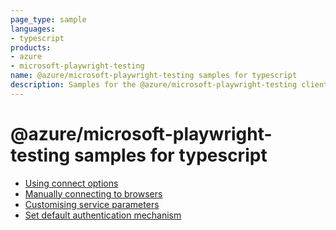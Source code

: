```yaml
---
page_type: sample
languages:
- typescript
products:
- azure
- microsoft-playwright-testing
name: @azure/microsoft-playwright-testing samples for typescript
description: Samples for the @azure/microsoft-playwright-testing client library
---
```


# @azure/microsoft-playwright-testing samples for typescript

- [Using connect options](./using-connect-options//README.md)
- [Manually connecting to browsers](./manually-connecting-to-browsers/README.md)
- [Customising service parameters](./customising-service-parameters/README.md)
- [Set default authentication mechanism](./set-default-authentication-mechanism/README.md)
